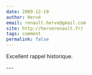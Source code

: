 ```yaml
---
date: 2009-12-19
author: Hervé
email: renault.herve@gmail.com
site: http://herverenault.fr/
tags: comment
permalink: false
---
```


<p>Excellent rappel historique.<br />
</p>
---